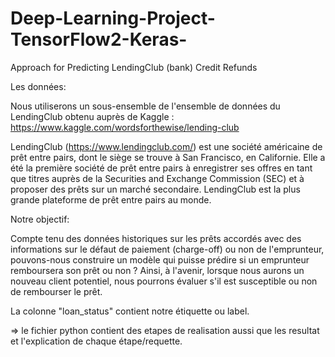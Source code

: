 # Deep-Learning-Project-TensorFlow2-Keras-
Approach for Predicting  LendingClub (bank) Credit Refunds

Les données:

Nous utiliserons un sous-ensemble de l'ensemble de données du LendingClub obtenu auprès de Kaggle : https://www.kaggle.com/wordsforthewise/lending-club

LendingClub (https://www.lendingclub.com/) est une société américaine de prêt entre pairs, dont le siège se trouve à San Francisco, en Californie. Elle a été la première société de prêt entre pairs à enregistrer ses offres en tant que titres auprès de la Securities and Exchange Commission (SEC) et à proposer des prêts sur un marché secondaire. LendingClub est la plus grande plateforme de prêt entre pairs au monde.

Notre objectif:

Compte tenu des données historiques sur les prêts accordés avec des informations sur le défaut de paiement (charge-off) ou non de l'emprunteur, pouvons-nous construire un modèle qui puisse prédire si un emprunteur remboursera son prêt ou non ? Ainsi, à l'avenir, lorsque nous aurons un nouveau client potentiel, nous pourrons évaluer s'il est susceptible ou non de rembourser le prêt.

La colonne "loan_status" contient notre étiquette ou label.

=> le fichier python contient des etapes de realisation aussi que les resultat et l'explication de chaque étape/requette.
